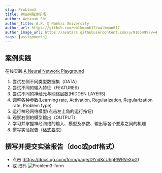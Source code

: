 ```yaml
---
slug: Problem3
title: 神经网络游乐场
author: Wenxuan Shi
author_title: A.P. @ Nankai University
author_url: https://github.com/walkman617/walkman617
author_image_url: https://avatars.githubusercontent.com/u/9105499?v=4
tags: [assignments]
---
```


## 案例实践
在线实践 [A Neural Network Playground](https://playground.tensorflow.org/) 
1. 尝试左侧不同类型数据集（DATA）
2. 尝试不同的输入特征（FEATURES）
3. 尝试不同的神经元与网络层数(HIDDEN LAYERS)
4. 调整各种参数(Learning rate, Activation, Regularization, Regularization rate, Problem type)
5. 运行神经网络模型(点击左上角的运行按钮)
6. 观察右侧的模型输出（OUTPUT）
7. 学习并掌握神经网络的输入、模型及参数、输出等各个要素之间的机理
8. 撰写实验报告（[格式要求](https://docs.qq.com/doc/DYlF1RVZjREhFZUlz)）

## 撰写并提交实验报告（doc或pdf格式）
- 点击 [https://docs.qq.com/form/page/DYndKcUhpRWRVeXpG) 
- 或 扫码
![Problem3-form](/img/tutorial/Problem3-form.png) 

